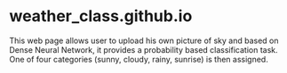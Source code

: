 # weather_class.github.io

This web page allows user to upload his own picture of sky and based on Dense Neural Network, it provides a probability based classification task. 
One of four categories (sunny, cloudy, rainy, sunrise) is then assigned. 
